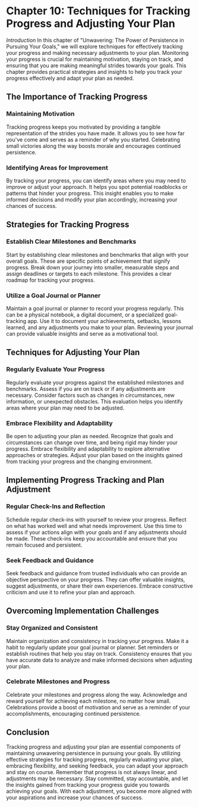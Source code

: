Chapter 10: Techniques for Tracking Progress and Adjusting Your Plan
====================================================================

*Introduction* In this chapter of "Unwavering: The Power of Persistence in Pursuing Your Goals," we will explore techniques for effectively tracking your progress and making necessary adjustments to your plan. Monitoring your progress is crucial for maintaining motivation, staying on track, and ensuring that you are making meaningful strides towards your goals. This chapter provides practical strategies and insights to help you track your progress effectively and adapt your plan as needed.

The Importance of Tracking Progress
-----------------------------------

### Maintaining Motivation

Tracking progress keeps you motivated by providing a tangible representation of the strides you have made. It allows you to see how far you've come and serves as a reminder of why you started. Celebrating small victories along the way boosts morale and encourages continued persistence.

### Identifying Areas for Improvement

By tracking your progress, you can identify areas where you may need to improve or adjust your approach. It helps you spot potential roadblocks or patterns that hinder your progress. This insight enables you to make informed decisions and modify your plan accordingly, increasing your chances of success.

Strategies for Tracking Progress
--------------------------------

### Establish Clear Milestones and Benchmarks

Start by establishing clear milestones and benchmarks that align with your overall goals. These are specific points of achievement that signify progress. Break down your journey into smaller, measurable steps and assign deadlines or targets to each milestone. This provides a clear roadmap for tracking your progress.

### Utilize a Goal Journal or Planner

Maintain a goal journal or planner to record your progress regularly. This can be a physical notebook, a digital document, or a specialized goal-tracking app. Use it to document your achievements, setbacks, lessons learned, and any adjustments you make to your plan. Reviewing your journal can provide valuable insights and serve as a motivational tool.

Techniques for Adjusting Your Plan
----------------------------------

### Regularly Evaluate Your Progress

Regularly evaluate your progress against the established milestones and benchmarks. Assess if you are on track or if any adjustments are necessary. Consider factors such as changes in circumstances, new information, or unexpected obstacles. This evaluation helps you identify areas where your plan may need to be adjusted.

### Embrace Flexibility and Adaptability

Be open to adjusting your plan as needed. Recognize that goals and circumstances can change over time, and being rigid may hinder your progress. Embrace flexibility and adaptability to explore alternative approaches or strategies. Adjust your plan based on the insights gained from tracking your progress and the changing environment.

Implementing Progress Tracking and Plan Adjustment
--------------------------------------------------

### Regular Check-Ins and Reflection

Schedule regular check-ins with yourself to review your progress. Reflect on what has worked well and what needs improvement. Use this time to assess if your actions align with your goals and if any adjustments should be made. These check-ins keep you accountable and ensure that you remain focused and persistent.

### Seek Feedback and Guidance

Seek feedback and guidance from trusted individuals who can provide an objective perspective on your progress. They can offer valuable insights, suggest adjustments, or share their own experiences. Embrace constructive criticism and use it to refine your plan and approach.

Overcoming Implementation Challenges
------------------------------------

### Stay Organized and Consistent

Maintain organization and consistency in tracking your progress. Make it a habit to regularly update your goal journal or planner. Set reminders or establish routines that help you stay on track. Consistency ensures that you have accurate data to analyze and make informed decisions when adjusting your plan.

### Celebrate Milestones and Progress

Celebrate your milestones and progress along the way. Acknowledge and reward yourself for achieving each milestone, no matter how small. Celebrations provide a boost of motivation and serve as a reminder of your accomplishments, encouraging continued persistence.

Conclusion
----------

Tracking progress and adjusting your plan are essential components of maintaining unwavering persistence in pursuing your goals. By utilizing effective strategies for tracking progress, regularly evaluating your plan, embracing flexibility, and seeking feedback, you can adapt your approach and stay on course. Remember that progress is not always linear, and adjustments may be necessary. Stay committed, stay accountable, and let the insights gained from tracking your progress guide you towards achieving your goals. With each adjustment, you become more aligned with your aspirations and increase your chances of success.
